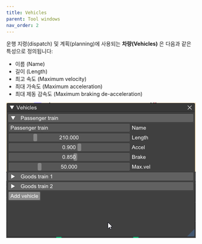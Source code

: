 ```yaml
---
title: Vehicles
parent: Tool windows
nav_order: 2
---
```


운행 지령(dispatch) 및 계획(planning)에 사용되는 **차량(Vehicles)** 은 다음과 같은 특성으로 정의됩니다:

* 이름 (Name)
* 길이 (Length)
* 최고 속도 (Maximum velocity)
* 최대 가속도 (Maximum acceleration)
* 최대 제동 감속도 (Maximum braking de-acceleration)

![Vehicles editor window](../imgs/vehicles_1.png)
